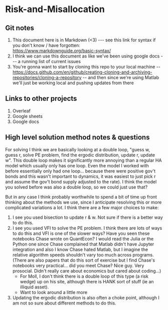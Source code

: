 # Risk-and-Misallocation

## Git notes 

1. This document here is in Markdown (<3)  --- see this link for syntax if you don't know / have forgotten:  https://www.markdownguide.org/basic-syntax/
2. I think we can use this document as like we've been using google docs --- a running list of current issues 
3. You're gonna want to start by cloning this repo to your local machine -- https://docs.github.com/en/github/creating-cloning-and-archiving-repositories/cloning-a-repository -- and then since we're using Matlab we'll just be working local and pushing updates from there 

## Links to other projects

1. Overleaf 
2. Google sheets
3. Google docs 


## High level solution method notes & questions 

For solving I think we are basically looking at a double loop, "guess w, guess r, solve PE problem, find the ergodic distribution, update r, update w". This double loop makes it significantly more annoying than a regular HA model which usually only has one loop. Even the model I worked with before essentially only had one loop... because there were positive gov't bonds and this wasn't important to dynamics, it was easiest to just pick r and assume the gov't bond supply adjusted to the rate). I think the model you solved before was also a double loop, so we could just use that? 

But in any case I think probably worthwhile to spend a bit of time up front thinking about the methods we use, since I anticipate resolving this or more complicated variations a lot. I think there are a few major choices to make: 

1. I see you used bisection to update r & w. Not sure if there is a better way to do this. 
2. I see you used VFI to solve the PE problem. I think there are lots of ways to do this and VFI is one of the slower ways? Have you seen these notebooks Chase wrote on QuantEcon? I would read the Julia or the Python one since Chase complained that Matlab didn't have Jupyter integration and also I know Chase hated Matlab, but I imagine the relative algorithm speeds shouldn't vary too much across programs. (There are also papers that do this sort of exercise but I find Chase's notebooks very practical... did you meet Chase? Nice guy. Very prosocial. Didn't really care about economics but cared about coding...) 
    - For Moll, I don't think there is a double loop of this type (a risk wedge) up on his site, although there is HANK sort of stuff (ie an illiquid asset). 
    - Want to look around a little more 
3. Updating the ergodic distribution is also often a choke point, although I am not so sure about different methods to do this. 

